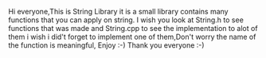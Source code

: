 Hi everyone,This is String Library it is a small library contains many functions that you can apply on string.
I wish you look at String.h to see functions that was made and String.cpp to see the implementation to alot of them i wish i did't forget to implement one of them,Don't worry the name of the function is meaningful, Enjoy :-)
Thank you everyone :-)
